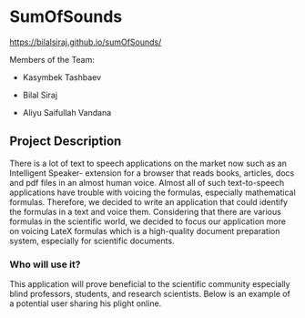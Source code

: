# SumOfSounds

https://bilalsiraj.github.io/sumOfSounds/

Members of the Team:

* Kasymbek Tashbaev

* Bilal Siraj

* Aliyu Saifullah Vandana

## Project Description

There is a lot of text to speech applications on the market now such as an Intelligent Speaker- extension for a browser that reads books, articles, docs and pdf files in an almost human voice. Almost all of such text-to-speech applications have trouble with voicing the formulas, especially mathematical formulas. Therefore, we decided to write an application that could identify the formulas in a text and voice them. Considering that there are various formulas in the scientific world, we decided to focus our application more on voicing LateX formulas which is a high-quality document preparation system, especially for scientific documents.

### Who will use it?

This application will prove beneficial to the scientific community especially blind professors, students, and research scientists. Below is an example of a potential user sharing his plight online.
